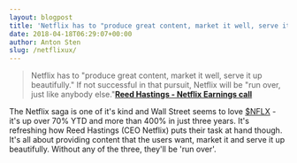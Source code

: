 ```yaml
---
layout: blogpost
title: 'Netflix has to "produce great content, market it well, serve it up beautifully."'
date: 2018-04-18T06:29:07+00:00
author: Anton Sten
slug: /netflixux/
---
```


>Netflix has to "produce great content, market it well, serve it up beautifully." If not successful in that pursuit, Netflix will be "run over, just like anybody else."**[Reed Hastings - Netflix Earnings call](https://ir.netflix.com/static-files/51df0da1-4b47-4561-9a06-83906ad52932)**

The Netflix saga is one of it's kind and Wall Street seems to love [$NFLX](https://finance.yahoo.com/quote/nflx?p=nflx) - it's up over 70% YTD and more than 400% in just three years. It's refreshing how Reed Hastings (CEO Netflix) puts their task at hand though. It's all about providing content that the users want, market it and serve it up beautifully. Without any of the three, they'll be 'run over'.  
